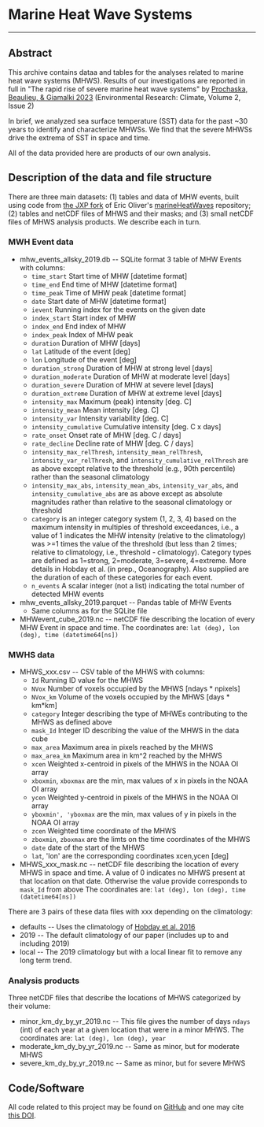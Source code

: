 # Marine Heat Wave Systems
---

## Abstract

This archive contains dataa and tables for the analyses related to 
marine heat wave systems (MHWS).
Results of our investigations are reported in full in
"The rapid rise of severe marine heat wave systems" by
[Prochaska, Beaulieu, & Giamalki 2023](https://iopscience.iop.org/article/10.1088/2752-5295/accd0e)
(Environmental Research: Climate, Volume 2, Issue 2) 

In brief, we analyzed sea surface temperature (SST) data for the past ~30 years
to identify and characterize MHWSs.  We find that the severe MHWSs
drive the extrema of SST in space and time.

All of the data provided here 
are products of our own analysis.

## Description of the data and file structure

There are three main datasets: (1) tables and data of MHW events, built using code
from [the JXP fork](https://github.com/profxj/marineHeatWaves)
of Eric Oliver's [marineHeatWaves](https://github.com/ecjoliver/marineHeatWaves) repository;
(2) tables and netCDF files of MHWS and their masks;
and
(3) small netCDF files of MHWS analysis products. 
We describe each in turn.

### MWH Event data

  * mhw_events_allsky_2019.db -- SQLite format 3 table of MHW Events with columns:
    *   `time_start`           Start time of MHW [datetime format]
    *   `time_end`             End time of MHW [datetime format]
    *   `time_peak`            Time of MHW peak [datetime format]
    *   `date`                 Start date of MHW [datetime format]
    *   `ievent`               Running index for the events on the given date
    *   `index_start`          Start index of MHW
    *   `index_end`            End index of MHW
    *   `index_peak`           Index of MHW peak
    *   `duration`             Duration of MHW [days]
    *   `lat`                  Latitude of the event [deg]
    *   `lon`                  Longitude of the event [deg]
    *   `duration_strong`      Duration of MHW at strong level [days]
    *   `duration_moderate`    Duration of MHW at moderate level [days]
    *   `duration_severe`      Duration of MHW at severe level [days]
    *   `duration_extreme`     Duration of MHW at extreme level [days]
    *   `intensity_max`        Maximum (peak) intensity [deg. C]
    *   `intensity_mean`       Mean intensity [deg. C]
    *   `intensity_var`        Intensity variability [deg. C]
    *   `intensity_cumulative` Cumulative intensity [deg. C x days]
    *   `rate_onset`           Onset rate of MHW [deg. C / days]
    *   `rate_decline`         Decline rate of MHW [deg. C / days]
    *   `intensity_max_relThresh`, `intensity_mean_relThresh`, `intensity_var_relThresh`,
        and `intensity_cumulative_relThresh` are as above except relative to the
        threshold (e.g., 90th percentile) rather than the seasonal climatology
    *   `intensity_max_abs`, `intensity_mean_abs`, `intensity_var_abs`, and
        `intensity_cumulative_abs` are as above except as absolute magnitudes
        rather than relative to the seasonal climatology or threshold
    *   `category` is an integer category system (1, 2, 3, 4) based on the maximum intensity
        in multiples of threshold exceedances, i.e., a value of 1 indicates the MHW
        intensity (relative to the climatology) was >=1 times the value of the threshold (but
        less than 2 times; relative to climatology, i.e., threshold - climatology).
        Category types are defined as 1=strong, 2=moderate, 3=severe, 4=extreme. More details in
        Hobday et al. (in prep., Oceanography). Also supplied are the duration of each of these
        categories for each event.
    *   `n_events`             A scalar integer (not a list) indicating the total number of detected MHW events
  * mhw_events_allsky_2019.parquet -- Pandas table of MHW Events
    *   Same columns as for the SQLite file
  * MHWevent_cube_2019.nc -- netCDF file describing the location of every MHW Event in space and time.  The coordinates are: `lat (deg), lon (deg), time (datetime64[ns])`

### MWHS data

  * MHWS_xxx.csv -- CSV table of the MHWS with columns:
    * `Id` Running ID value for the MHWS
    * `NVox` Number of voxels occupied by the MHWS [ndays * npixels]
    * `NVox_km` Volume of the voxels occupied by the MHWS [days * km*km] 
    * `category` Integer describing the type of MHWEs contributing to the MHWS as defined above
    * `mask_Id` Integer ID describing the value of the MHWS in the data cube 
    * `max_area` Maximum area in pixels reached by the MHWS
    * `max_area_km` Maximum area in km^2 reached by the MHWS
    * `xcen` Weighted x-centroid in pixels of the MHWS in the NOAA OI array 
    * `xboxmin`, `xboxmax` are the min, max values of x in pixels in the NOAA OI array
    * `ycen` Weighted y-centroid in pixels of the MHWS in the NOAA OI array 
    * `yboxmin', 'yboxmax` are the min, max values of y in pixels in the NOAA OI array
    * `zcen` Weighted time coordinate of the MHWS 
    * `zboxmin`, `zboxmax` are the limts on the time coordinates of the MHWS 
    * `date` date of the start of the MHWS
    * `lat`, 'lon' are the corresponding coordinates xcen,ycen [deg]
  * MHWS_xxx_mask.nc -- netCDF file describing the location of every MHWS in space and time. 
       A value of 0 indicates no MHWS present at that location on that date.  Otherwise the 
       value provide corresponds to `mask_Id` from above 
       The coordinates are: `lat (deg), lon (deg), time (datetime64[ns])`

There are 3 pairs of these data files with xxx depending on the climatology:

  * defaults -- Uses the climatology of [Hobday et al. 2016](https://www.sciencedirect.com/science/article/pii/S0079661116000057) 
  * 2019 -- The default climatology of our paper (includes up to and including 2019)
  * local -- The 2019 climatology but with a local linear fit to remove any long term trend. 

### Analysis products

Three netCDF files that describe the locations of MHWS categorized
by their volume:

  * minor_km_dy_by_yr_2019.nc -- This file gives the number of days `ndays` (int) of each year at a given location
    that were in a minor MHWS.  The coordinates are: `lat (deg), lon (deg), year`
  * moderate_km_dy_by_yr_2019.nc -- Same as minor, but for moderate MHWS
  * severe_km_dy_by_yr_2019.nc -- Same as minor, but for severe MHWS

## Code/Software

All code related to this project may be found on 
[GitHub](https://github.com/profxj/mhw_analysis)
and one may cite [this DOI](https://zenodo.org/badge/latestdoi/262816104).
